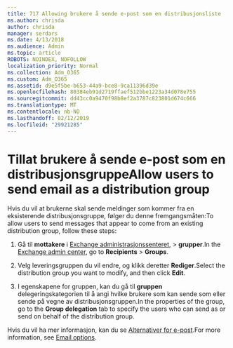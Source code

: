 ```yaml
---
title: 717 Allowing brukere å sende e-post som en distribusjonsliste
ms.author: chrisda
author: chrisda
manager: serdars
ms.date: 4/13/2018
ms.audience: Admin
ms.topic: article
ROBOTS: NOINDEX, NOFOLLOW
localization_priority: Normal
ms.collection: Adm_O365
ms.custom: Adm_O365
ms.assetid: d9e5f5be-b653-44a9-bce8-9ca11396d39e
ms.openlocfilehash: 80384eb91d2719ffaef512bbe1223a34d078e755
ms.sourcegitcommit: dd43cc0a9470f98b8ef2a3787c823801d674c666
ms.translationtype: MT
ms.contentlocale: nb-NO
ms.lasthandoff: 02/12/2019
ms.locfileid: "29921285"
---
```

# <a name="allow-users-to-send-email-as-a-distribution-group"></a><span data-ttu-id="f6a3d-102">Tillat brukere å sende e-post som en distribusjonsgruppe</span><span class="sxs-lookup"><span data-stu-id="f6a3d-102">Allow users to send email as a distribution group</span></span>

<span data-ttu-id="f6a3d-103">Hvis du vil at brukerne skal sende meldinger som kommer fra en eksisterende distribusjonsgruppe, følger du denne fremgangsmåten:</span><span class="sxs-lookup"><span data-stu-id="f6a3d-103">To allow users to send messages that appear to come from an existing distribution group, follow these steps:</span></span>
  
1. <span data-ttu-id="f6a3d-104">Gå til **mottakere** i [Exchange administrasjonssenteret](https://outlook.office365.com/ecp/), \> **grupper**.</span><span class="sxs-lookup"><span data-stu-id="f6a3d-104">In the [Exchange admin center](https://outlook.office365.com/ecp/), go to **Recipients** \> **Groups**.</span></span>
    
2. <span data-ttu-id="f6a3d-105">Velg leveringsgruppen du vil endre, og klikk deretter **Rediger**.</span><span class="sxs-lookup"><span data-stu-id="f6a3d-105">Select the distribution group you want to modify, and then click **Edit**.</span></span>
    
3. <span data-ttu-id="f6a3d-106">I egenskapene for gruppen, kan du gå til **gruppen** delegeringskategorien til å angi hvilke brukere som kan sende som eller sende på vegne av distribusjonsgruppen.</span><span class="sxs-lookup"><span data-stu-id="f6a3d-106">In the properties of the group, go to the **Group delegation** tab to specify the users who can send as or send on behalf of the distribution group.</span></span> 
    
<span data-ttu-id="f6a3d-107">Hvis du vil ha mer informasjon, kan du se [Alternativer for e-post](https://technet.microsoft.com/library/bb124513.aspx#groupdelegation).</span><span class="sxs-lookup"><span data-stu-id="f6a3d-107">For more information, see [Email options](https://technet.microsoft.com/library/bb124513.aspx#groupdelegation).</span></span>
  

